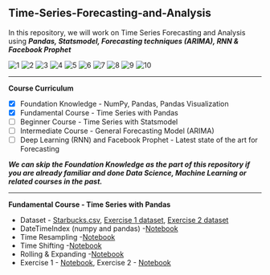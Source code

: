 ## Time-Series-Forecasting-and-Analysis

In this repository, we will work on Time Series Forecasting and Analysis using ***Pandas, Statsmodel, Forecasting techniques (ARIMA), RNN & Facebook Prophet***

![1](https://img.shields.io/badge/Python-v%203.8.3-green) ![2](https://img.shields.io/badge/statsmodels-v%200.12.1-blue) ![3](https://img.shields.io/badge/tensorflow-v%202.3.0-red) ![4](https://img.shields.io/badge/keras-v%202.4.3-red) ![5](https://img.shields.io/badge/numpy-v%201.19.1-orange) ![6](https://img.shields.io/badge/pandas-v%201.0.5-orange) ![7](https://img.shields.io/badge/matplotlib-v%203.3.0-orange) ![8](https://img.shields.io/badge/scikitlearn-v%200.23.2-orange) ![9](https://img.shields.io/badge/scipy-v%201.4.1-orange) ![10](https://img.shields.io/badge/beautifulsoup4-v%204.6.3-orange)

------------------------------------------------------------------------------------------------------------------------------------------------------------------------

**Course Curriculum**

  - [x] Foundation Knowledge - NumPy, Pandas, Pandas Visualization 
  - [x] Fundamental Course - Time Series with Pandas
  - [ ] Beginner Course - Time Series with Statsmodel
  - [ ] Intermediate Course - General Forecasting Model (ARIMA)
  - [ ] Deep Learning (RNN) and Facebook Prophet - Latest state of the art for Forecasting
  
 ***We can skip the Foundation Knowledge as the part of this repository if you are already familiar and done Data Science, Machine Learning or related courses in the past.***
 
 ------------------------------------------------------------------------------------------------------------------------------------------------------------------------

**Fundamental Course - Time Series with Pandas**

  * Dataset - [Starbucks.csv](https://github.com/worklifesg/Time-Series-Forecasting-and-Analysis/blob/main/0.%20Datasets%20for%20the%20course/starbucks.csv), [Exercise 1 dataset](https://github.com/worklifesg/Time-Series-Forecasting-and-Analysis/blob/main/0.%20Datasets%20for%20the%20course/monthly_milk_production.csv), [Exercise 2 dataset](https://github.com/worklifesg/Time-Series-Forecasting-and-Analysis/blob/main/0.%20Datasets%20for%20the%20course/UMTMVS.csv)
  * DateTimeIndex (numpy and pandas) -[Notebook](https://github.com/worklifesg/Time-Series-Forecasting-and-Analysis/blob/main/1.%20Fundamental%20Course%20-%20Time%20Series%20with%20Pandas/1_TimeSeriesWithPandas_DateTimeIndex.ipynb)
  * Time Resampling -[Notebook](https://github.com/worklifesg/Time-Series-Forecasting-and-Analysis/blob/main/1.%20Fundamental%20Course%20-%20Time%20Series%20with%20Pandas/2_TimeSeriesWithPandas_TimeResampling.ipynb)
  * Time Shifting -[Notebook](https://github.com/worklifesg/Time-Series-Forecasting-and-Analysis/blob/main/1.%20Fundamental%20Course%20-%20Time%20Series%20with%20Pandas/3_TimeSeriesWithPandas_TimeShifting.ipynb)
  * Rolling & Expanding -[Notebook](https://github.com/worklifesg/Time-Series-Forecasting-and-Analysis/blob/main/1.%20Fundamental%20Course%20-%20Time%20Series%20with%20Pandas/4_TimeSeriesWithPandas_RollingExpanding.ipynb)
  * Exercise 1 - [Notebook](https://github.com/worklifesg/Time-Series-Forecasting-and-Analysis/blob/main/1.%20Fundamental%20Course%20-%20Time%20Series%20with%20Pandas/Exercise_1_TimeSeriesWithPandas.ipynb), Exercise 2 - [Notebook](https://github.com/worklifesg/Time-Series-Forecasting-and-Analysis/blob/main/1.%20Fundamental%20Course%20-%20Time%20Series%20with%20Pandas/Exercise_2_TimeSeriesWithPandas.ipynb)

